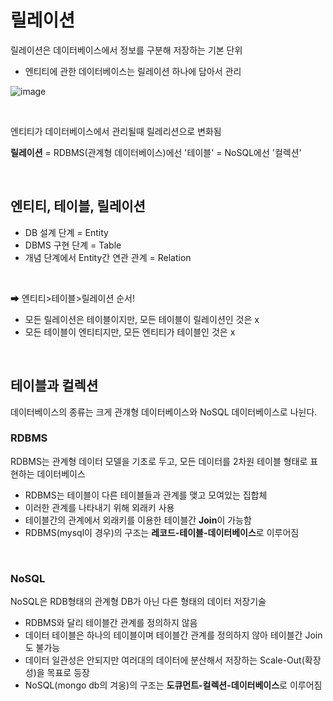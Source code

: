 # 릴레이션

릴레이션은 데이터베이스에서 정보를 구분해 저장하는 기본 단위
- 엔티티에 관한 데이터베이스는 릴레이션 하나에 담아서 관리

![image](https://github.com/zeunxx/algorithm/assets/81572478/3b501a4c-6afc-4f02-a44a-8a7bbd56d3e5)


<br>

엔티티가 데이터베이스에서 관리될때 릴레리션으로 변화됨 

**릴레이션** = RDBMS(관계형 데이터베이스)에선 '테이블' = NoSQL에선 '컬렉션' 



<BR>

## 엔티티, 테이블, 릴레이션

- DB 설계 단계 = Entity
- DBMS 구현 단계 = Table
- 개념 단계에서 Entity간 연관 관계 =  Relation

<Br>

➡ 엔티티>테이블>릴레이션 순서!
- 모든 릴레이션은 테이블이지만, 모든 테이블이 릴레이션인 것은 x
- 모든 테이블이 엔티티지만, 모든 엔티티가 테이블인 것은 x

<br>

## 테이블과 컬렉션

데이터베이스의 종류는 크게 관걔형 데이터베이스와 NoSQL 데이터베이스로 나뉜다. 

### RDBMS 

RDBMS는 관계형 데이터 모델을 기초로 두고, 모든 데이터를 2차원 테이블 형태로 표현하는 데이터베이스
- RDBMS는 테이블이 다른 테이블들과 관계를 맺고 모여있는 집합체
- 이러한 관계를 나타내기 위해 외래키 사용
- 테이블간의 관계에서 외래키를 이용한 테이블간 **Join**이 가능함
- RDBMS(mysql이 경우)의 구조는 **레코드-테이블-데이터베이스**로 이루어짐

<br>

### NoSQL

NoSQL은 RDB형태의 관계형 DB가 아닌 다른 형태의 데이터 저장기술

- RDBMS와 달리 테이블간 관계를 정의하지 않음
- 데이터 테이블은 하나의 테이블이며 테이블간 관계를 정의하지 않아 테이블간 Join도 불가능
- 데이터 일관성은 안되지만 여러대의 데이터에 분산해서 저장하는 Scale-Out(확장성)을 목표로 등장
- NoSQL(mongo db의 겨웅)의 구조는 **도큐먼트-컬렉션-데이터베이스**로 이루어짐